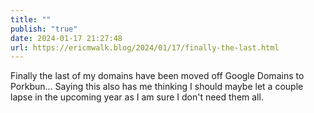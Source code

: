 ```yaml
---
title: ""
publish: "true"
date: 2024-01-17 21:27:48
url: https://ericmwalk.blog/2024/01/17/finally-the-last.html
---
```


Finally the last of my domains have been moved off Google Domains to Porkbun... Saying this also has me thinking I should maybe let a couple lapse in the upcoming year as I am sure I don't need them all.